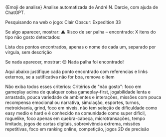 {Emoji de analise} Analise automatizada de André N. Darcie, com ajuda de ChatGPT.

Pesquisando na web o jogo: Clair Obscur: Expedition 33

Se algo aparecer, mostrar: ⚠️ Risco de ser palha – encontrado: X itens do tipo não gosto detectados:

Lista dos pontos encontrados, apenas o nome de cada um, separado por virgula, sem descrição

Se nada aparecer, mostrar: 😊 Nada palha foi encontrado!

Aqui abaixo justifique cada ponto encontrado com referencias e links externos, se a sutificativa não for boa, remova o item

Não exiba todos esses criterios:
Critérios de "não gosto":
foco em gameplay acima de qualquer coisa gameplay-first, jogabilidade lenta e arrastada, pouca variedade de ambientes e interações, missões com pouca recompensa emocional ou narrativa, simulação, esportes, turnos, metroidvania, grind, foco em níveis, não tem seleção de dificuldade como easy medio e hard e é conhecido na comunidade como super dificil, roguelike, foco apenas em quebra-cabeça, microtransações, tempo limitado, jogos de cartas digitais, sobrevivência extrema, missões repetitivas, foco em ranking online, competição, jogos 2D de precisão